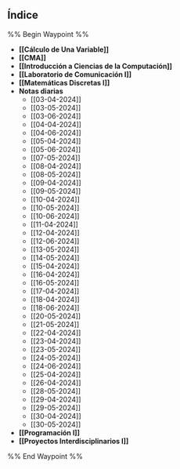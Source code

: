 ## Índice

%% Begin Waypoint %%
- **[[Cálculo de Una Variable]]**
- **[[CMA]]**
- **[[Introducción a Ciencias de la Computación]]**
- **[[Laboratorio de Comunicación I]]**
- **[[Matemáticas Discretas I]]**
- **Notas diarias**
	- [[03-04-2024]]
	- [[03-05-2024]]
	- [[03-06-2024]]
	- [[04-04-2024]]
	- [[04-06-2024]]
	- [[05-04-2024]]
	- [[05-06-2024]]
	- [[07-05-2024]]
	- [[08-04-2024]]
	- [[08-05-2024]]
	- [[09-04-2024]]
	- [[09-05-2024]]
	- [[10-04-2024]]
	- [[10-05-2024]]
	- [[10-06-2024]]
	- [[11-04-2024]]
	- [[12-04-2024]]
	- [[12-06-2024]]
	- [[13-05-2024]]
	- [[14-05-2024]]
	- [[15-04-2024]]
	- [[16-04-2024]]
	- [[16-05-2024]]
	- [[17-04-2024]]
	- [[18-04-2024]]
	- [[18-06-2024]]
	- [[20-05-2024]]
	- [[21-05-2024]]
	- [[22-04-2024]]
	- [[23-04-2024]]
	- [[23-05-2024]]
	- [[24-05-2024]]
	- [[24-06-2024]]
	- [[25-04-2024]]
	- [[26-04-2024]]
	- [[28-05-2024]]
	- [[29-04-2024]]
	- [[29-05-2024]]
	- [[30-04-2024]]
	- [[30-05-2024]]
- **[[Programación I]]**
- **[[Proyectos Interdisciplinarios I]]**

%% End Waypoint %%
